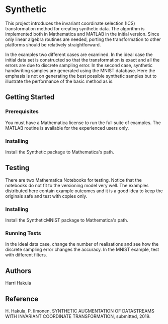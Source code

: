 # Synthetic

This project introduces the invariant coordinate selection (ICS) transformation method for creating synthetic data.
The algorithm is implemented both in Mathematica and MATLAB in the initial version. Since only linear algebra routines
are needed, porting the transformation to other platforms should be relatively straightforward.

In the examples two different cases are examined. In the ideal case the initial data set is constructed so that the
transformation is exact and all the errors are due to discrete sampling error. In the second case, synthetic handwriting
samples are generated using the MNIST database. Here the emphasis is not on generating the best possible synthetic
samples but to illustrate the performance of the basic method as is.

## Getting Started

### Prerequisites
You must have a Mathematica license to run the full suite of examples. The MATLAB routine is available for the experienced
users only.
### Installing
Install the Synthetic package to Mathematica's path.

## Testing
There are two Mathematica Notebooks for testing. Notice that the notebooks do not fit to the versioning model very well. The examples distributed here contain example outcomes and it is a good idea to keep the originals safe and test with copies only.

### Installing
Install the SyntheticMNIST package to Mathematica's path.

### Running Tests
In the ideal data case, change the number of realisations and see how the discrete sampling error changes the accuracy.
In the MNIST example, test with different filters.

## Authors
Harri Hakula

## Reference
H. Hakula, P. Ilmonen, SYNTHETIC AUGMENTATION OF DATASTREAMS WITH INVARIANT COORDINATE TRANSFORMATION, submitted, 2019.
